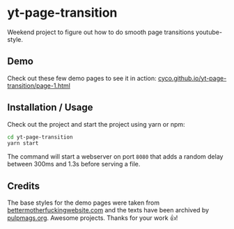 # yt-page-transition
Weekend project to figure out how to do smooth page transitions youtube-style.

## Demo
Check out these few demo pages to see it in action: [cyco.github.io/yt-page-transition/page-1.html](https://cyco.github.io/yt-page-transition/page-1.html)

## Installation / Usage
Check out the project and start the project using yarn or npm:

```bash
cd yt-page-transition
yarn start
```
The command will start a webserver on port `8080` that adds a random delay between 300ms and 1.3s before serving a file.

## Credits
The base styles for the demo pages were taken from [bettermotherfuckingwebsite.com](http://bettermotherfuckingwebsite.com) and the texts have been archived by [pulpmags.org](https://www.pulpmags.org). Awesome projects. Thanks for your work 👍!
